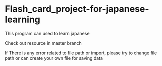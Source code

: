 # Flash_card_project-for-japanese-learning
This program can used to learn japanese

Check out resource in master branch


If There is any error related to file path or import, please try to change file path or can create your own file for saving data
